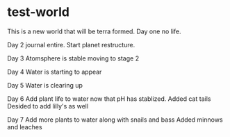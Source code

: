 # test-world

This is a new world that will be terra formed. Day one no life.

Day 2 journal entire.
Start planet restructure.

Day 3
Atomsphere is stable moving to stage 2

Day 4
Water is starting to appear

Day 5
Water is clearing up

Day 6
Add plant life to water now that pH has stablized.  Added cat tails
Desided to add lilly's as well

Day 7
Add more plants to water along with snails and bass
Added minnows and leaches
